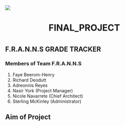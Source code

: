 <img src="https://github.com/kura-labs-org/kuralabs_deployment_1/blob/main/Kuralogo.png">

<h1 align="center">FINAL_PROJECT<h1> 
  
## F.R.A.N.N.S GRADE TRACKER

### Members of Team F.R.A.N.N.S
1. Faye Beerom-Henry
2. Richard Deodutt
3. Adreonnis Reyes
4. Nasir York (Project Manager)
5. Nicole Navarrete (Chief Architect)
6. Sterling McKinley (Administrator)

## Aim of Project

